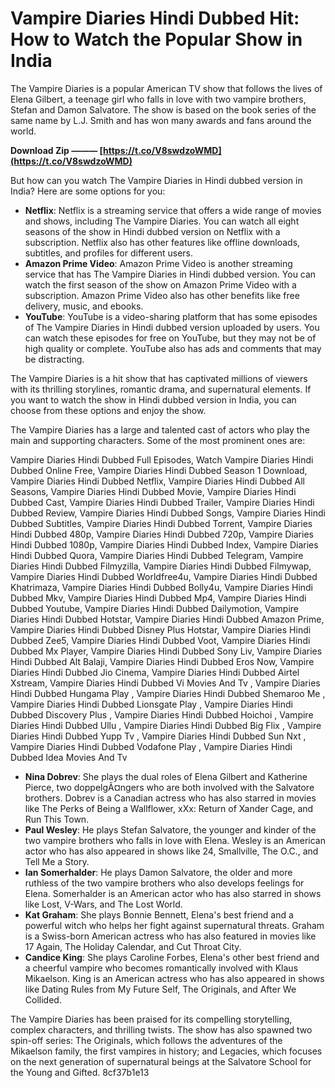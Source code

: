 # Vampire Diaries Hindi Dubbed Hit: How to Watch the Popular Show in India
 
The Vampire Diaries is a popular American TV show that follows the lives of Elena Gilbert, a teenage girl who falls in love with two vampire brothers, Stefan and Damon Salvatore. The show is based on the book series of the same name by L.J. Smith and has won many awards and fans around the world.
 
**Download Zip ——— [https://t.co/V8swdzoWMD](https://t.co/V8swdzoWMD)**


 
But how can you watch The Vampire Diaries in Hindi dubbed version in India? Here are some options for you:
 
- **Netflix**: Netflix is a streaming service that offers a wide range of movies and shows, including The Vampire Diaries. You can watch all eight seasons of the show in Hindi dubbed version on Netflix with a subscription. Netflix also has other features like offline downloads, subtitles, and profiles for different users.
- **Amazon Prime Video**: Amazon Prime Video is another streaming service that has The Vampire Diaries in Hindi dubbed version. You can watch the first season of the show on Amazon Prime Video with a subscription. Amazon Prime Video also has other benefits like free delivery, music, and ebooks.
- **YouTube**: YouTube is a video-sharing platform that has some episodes of The Vampire Diaries in Hindi dubbed version uploaded by users. You can watch these episodes for free on YouTube, but they may not be of high quality or complete. YouTube also has ads and comments that may be distracting.

The Vampire Diaries is a hit show that has captivated millions of viewers with its thrilling storylines, romantic drama, and supernatural elements. If you want to watch the show in Hindi dubbed version in India, you can choose from these options and enjoy the show.
  
The Vampire Diaries has a large and talented cast of actors who play the main and supporting characters. Some of the most prominent ones are:
 
Vampire Diaries Hindi Dubbed Full Episodes,  Watch Vampire Diaries Hindi Dubbed Online Free,  Vampire Diaries Hindi Dubbed Season 1 Download,  Vampire Diaries Hindi Dubbed Netflix,  Vampire Diaries Hindi Dubbed All Seasons,  Vampire Diaries Hindi Dubbed Movie,  Vampire Diaries Hindi Dubbed Cast,  Vampire Diaries Hindi Dubbed Trailer,  Vampire Diaries Hindi Dubbed Review,  Vampire Diaries Hindi Dubbed Songs,  Vampire Diaries Hindi Dubbed Subtitles,  Vampire Diaries Hindi Dubbed Torrent,  Vampire Diaries Hindi Dubbed 480p,  Vampire Diaries Hindi Dubbed 720p,  Vampire Diaries Hindi Dubbed 1080p,  Vampire Diaries Hindi Dubbed Index,  Vampire Diaries Hindi Dubbed Quora,  Vampire Diaries Hindi Dubbed Telegram,  Vampire Diaries Hindi Dubbed Filmyzilla,  Vampire Diaries Hindi Dubbed Filmywap,  Vampire Diaries Hindi Dubbed Worldfree4u,  Vampire Diaries Hindi Dubbed Khatrimaza,  Vampire Diaries Hindi Dubbed Bolly4u,  Vampire Diaries Hindi Dubbed Mkv,  Vampire Diaries Hindi Dubbed Mp4,  Vampire Diaries Hindi Dubbed Youtube,  Vampire Diaries Hindi Dubbed Dailymotion,  Vampire Diaries Hindi Dubbed Hotstar,  Vampire Diaries Hindi Dubbed Amazon Prime,  Vampire Diaries Hindi Dubbed Disney Plus Hotstar,  Vampire Diaries Hindi Dubbed Zee5,  Vampire Diaries Hindi Dubbed Voot,  Vampire Diaries Hindi Dubbed Mx Player,  Vampire Diaries Hindi Dubbed Sony Liv,  Vampire Diaries Hindi Dubbed Alt Balaji,  Vampire Diaries Hindi Dubbed Eros Now,  Vampire Diaries Hindi Dubbed Jio Cinema,  Vampire Diaries Hindi Dubbed Airtel Xstream,  Vampire Diaries Hindi Dubbed Vi Movies And Tv ,  Vampire Diaries Hindi Dubbed Hungama Play ,  Vampire Diaries Hindi Dubbed Shemaroo Me ,  Vampire Diaries Hindi Dubbed Lionsgate Play ,  Vampire Diaries Hindi Dubbed Discovery Plus ,  Vampire Diaries Hindi Dubbed Hoichoi ,  Vampire Diaries Hindi Dubbed Ullu ,  Vampire Diaries Hindi Dubbed Big Flix ,  Vampire Diaries Hindi Dubbed Yupp Tv ,  Vampire Diaries Hindi Dubbed Sun Nxt ,  Vampire Diaries Hindi Dubbed Vodafone Play ,  Vampire Diaries Hindi Dubbed Idea Movies And Tv

- **Nina Dobrev**: She plays the dual roles of Elena Gilbert and Katherine Pierce, two doppelgÃ¤ngers who are both involved with the Salvatore brothers. Dobrev is a Canadian actress who has also starred in movies like The Perks of Being a Wallflower, xXx: Return of Xander Cage, and Run This Town.
- **Paul Wesley**: He plays Stefan Salvatore, the younger and kinder of the two vampire brothers who falls in love with Elena. Wesley is an American actor who has also appeared in shows like 24, Smallville, The O.C., and Tell Me a Story.
- **Ian Somerhalder**: He plays Damon Salvatore, the older and more ruthless of the two vampire brothers who also develops feelings for Elena. Somerhalder is an American actor who has also starred in shows like Lost, V-Wars, and The Lost World.
- **Kat Graham**: She plays Bonnie Bennett, Elena's best friend and a powerful witch who helps her fight against supernatural threats. Graham is a Swiss-born American actress who has also featured in movies like 17 Again, The Holiday Calendar, and Cut Throat City.
- **Candice King**: She plays Caroline Forbes, Elena's other best friend and a cheerful vampire who becomes romantically involved with Klaus Mikaelson. King is an American actress who has also appeared in shows like Dating Rules from My Future Self, The Originals, and After We Collided.

The Vampire Diaries has been praised for its compelling storytelling, complex characters, and thrilling twists. The show has also spawned two spin-off series: The Originals, which follows the adventures of the Mikaelson family, the first vampires in history; and Legacies, which focuses on the next generation of supernatural beings at the Salvatore School for the Young and Gifted.
 8cf37b1e13
 
